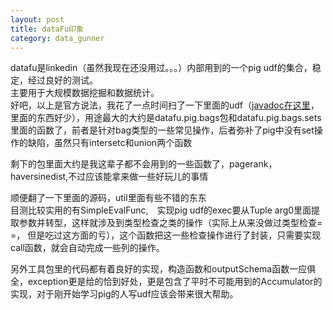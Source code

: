 ```yaml
---
layout: post
title: dataFu印象
category: data_gunner
---
```


datafu是linkedin（虽然我现在还没用过。。。）内部用到的一个pig udf的集合，稳定，经过良好的测试。  
主要用于大规模数据挖掘和数据统计。  
好吧，以上是官方说法，我花了一点时间扫了一下里面的udf（[javadoc在这里](http://linkedin.github.io/datafu/docs/javadoc/)，里面的东西好少），用途最大的大约是datafu.pig.bags包和datafu.pig.bags.sets里面的函数了，前者是针对bag类型的一些常见操作，后者弥补了pig中没有set操作的缺陷，虽然只有intersetc和union两个函数  

剩下的包里面大约是我这辈子都不会用到的一些函数了，pagerank，haversinedist,不过应该能拿来做一些好玩儿的事情  
  
  顺便翻了一下里面的源码，util里面有些不错的东东  
  目测比较实用的有SimpleEvalFunc,　实现pig udf的exec要从Tuple arg0里面提取参数并转型，这样就涉及到类型检查之类的操作（实际上从来没做过类型检查= =， 但是吃过这方面的亏），这个函数把这一些检查操作进行了封装，只需要实现call函数，就会自动完成一些列的操作。

  另外工具包里的代码都有着良好的实现，构造函数和outputSchema函数一应俱全，exception更是给的恰到好处，更是包含了平时不可能用到的Accumulator的实现，对于刚开始学习pig的人写udf应该会带来很大帮助。   

